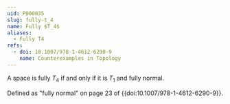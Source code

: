 ```yaml
---
uid: P000035
slug: fully-t_4
name: Fully $T_4$
aliases:
  - Fully T4
refs:
  - doi: 10.1007/978-1-4612-6290-9
    name: Counterexamples in Topology
---
```

A space is fully $T_4$ if and only if it is $T_1$ and fully normal.

Defined as "fully normal" on page 23 of {{doi:10.1007/978-1-4612-6290-9}}.
